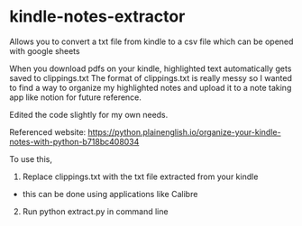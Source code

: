 # kindle-notes-extractor
Allows you to convert a txt file from kindle to a csv file which can be opened with google sheets

When you download pdfs on your kindle, highlighted text automatically gets saved to clippings.txt
The format of clippings.txt is really messy so I wanted to find a way to organize my highlighted notes
and upload it to a note taking app like notion for future reference.

Edited the code slightly for my own needs. 

Referenced website: 
https://python.plainenglish.io/organize-your-kindle-notes-with-python-b718bc408034

To use this, 
1) Replace clippings.txt with the txt file extracted from your kindle 
- this can be done using applications like Calibre
2) Run python extract.py in command line
